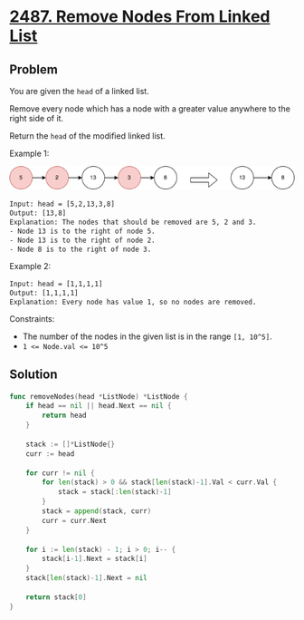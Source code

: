 # [2487. Remove Nodes From Linked List](https://leetcode.com/problems/remove-nodes-from-linked-list/)

## Problem

You are given the `head` of a linked list.

Remove every node which has a node with a greater value anywhere to the right side of it.

Return the `head` of the modified linked list.


Example 1:

![alt text](image.png)

```
Input: head = [5,2,13,3,8]
Output: [13,8]
Explanation: The nodes that should be removed are 5, 2 and 3.
- Node 13 is to the right of node 5.
- Node 13 is to the right of node 2.
- Node 8 is to the right of node 3.
```

Example 2:

```
Input: head = [1,1,1,1]
Output: [1,1,1,1]
Explanation: Every node has value 1, so no nodes are removed.
``` 

Constraints:

- The number of the nodes in the given list is in the range `[1, 10^5]`.
- `1 <= Node.val <= 10^5`

## Solution

```go
func removeNodes(head *ListNode) *ListNode {
	if head == nil || head.Next == nil {
		return head
	}

	stack := []*ListNode{}
	curr := head

	for curr != nil {
		for len(stack) > 0 && stack[len(stack)-1].Val < curr.Val {
			stack = stack[:len(stack)-1]
		}
		stack = append(stack, curr)
		curr = curr.Next
	}

	for i := len(stack) - 1; i > 0; i-- {
		stack[i-1].Next = stack[i]
	}
	stack[len(stack)-1].Next = nil

	return stack[0]
}
```